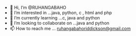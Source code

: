 - 👋 Hi, I’m @RUHANGABAHO
- 👀 I’m interested in ...java, python, c , html and php
- 🌱 I’m currently learning ...c, java and python
- 💞️ I’m looking to collaborate on ...java and python
- 📫 How to reach me ... ruhangabahoriddickson@gmail.com

<!---
RUHANGABAHO/RUHANGABAHO is a ✨ special ✨ repository because its `README.md` (this file) appears on your GitHub profile.
You can click the Preview link to take a look at your changes.
--->
